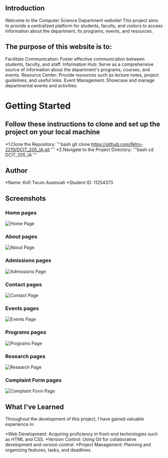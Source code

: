 ## Introduction
Welcome to the Computer Science Department website! This project aims to provide a centralized platform for students, faculty, and visitors to access information about the department, its programs, events, and resources.
## The purpose of this website is to:
Facilitate Communication: Foster effective communication between students, faculty, and staff.
Information Hub: Serve as a comprehensive source of information about the department's programs, courses, and events.
Resource Center: Provide resources such as lecture notes, project guidelines, and useful links.
Event Management: Showcase and manage departmental events and activities.
# Getting Started
## Follow these instructions to clone and set up the project on your local machine
*1.Clone the Repository:
'''bash
git clone https://github.com/Nitro-2210/DCIT_205_IA.git
'''
*2.Navigate to the Project Directory:
'''bash
cd DCIT_205_IA
'''

## Author
*Name: Kofi Twum Asamoah
*Student ID: 11254373

## Screenshots
### Home pages
![Home Page]("\Nitro_IA\DCIT_205_IA\screenshots\home.jpeg")

### About pages
![About Page]("\Nitro_IA\DCIT_205_IA\screenshots\about.jpeg")

### Admissions pages
![Admissions Page]("\Nitro_IA\DCIT_205_IA\screenshots\Admissions.jpeg")

### Contact pages
![Contact Page]("\Nitro_IA\DCIT_205_IA\screenshots\contact.jpeg")

### Events pages
![Events Page]("\Nitro_IA\DCIT_205_IA\screenshots\event.jpeg")

### Programs pages
![Programs Page]("\Nitro_IA\DCIT_205_IA\screenshots\programmes.jpeg")

### Research pages
![Research Page]("\Nitro_IA\DCIT_205_IA\screenshots\research.jpeg")

### Complaint Form pages
![Complaint Form Page]("\Nitro_IA\DCIT_205_IA\screenshots\complaint.jpeg")

## What I've Learned
Throughout the development of this project, I have gained valuable experience in:

*Web Development: Acquiring proficiency in front-end technologies such as HTML and CSS.
*Version Control: Using Git for collaborative development and version control.
*Project Management: Planning and organizing features, tasks, and deadlines.
